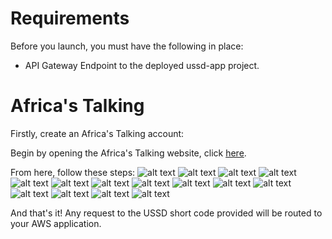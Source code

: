 # Requirements

Before you launch, you must have the following in place:
- API Gateway Endpoint to the deployed ussd-app project.

# Africa's Talking

Firstly, create an Africa's Talking account:  

Begin by opening the Africa's Talking website, click [here](https://africastalking.com/).  

From here, follow these steps:
![alt text](./images/at1.png)
![alt text](./images/at2.png)
![alt text](./images/at3.png)
![alt text](./images/at4.png)
![alt text](./images/at5.png)
![alt text](./images/at6.png)
![alt text](./images/at8.png)
![alt text](./images/at9.png)
![alt text](./images/at10.png)
![alt text](./images/at11.png)
![alt text](./images/at12.png)
![alt text](./images/at13.png)
![alt text](./images/at14.png)
![alt text](./images/at15.png)
![alt text](./images/at16.png)  

And that's it! Any request to the USSD short code provided will be routed to your AWS application.